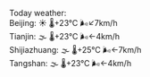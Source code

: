 Today weather:  
Beijing: ☀️ 🌡️+23°C 🌬️↙7km/h  
Tianjin: 🌫  🌡️+23°C 🌬️←4km/h  
Shijiazhuang: 🌫  🌡️+25°C 🌬️←7km/h  
Tangshan: 🌫  🌡️+23°C 🌬️←4km/h  
